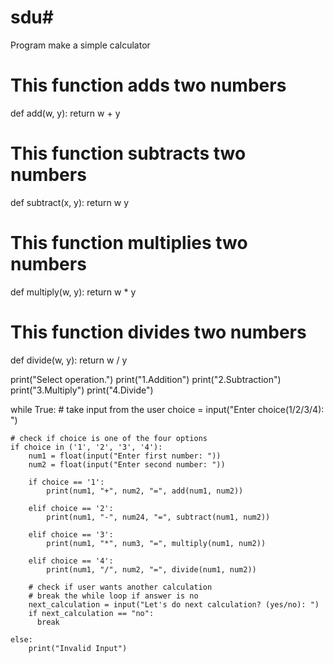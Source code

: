 # sdu# 
Program make a simple calculator

# This function adds two numbers
def add(w, y):
    return w + y

# This function subtracts two numbers
def subtract(x, y):
    return w y

# This function multiplies two numbers
def multiply(w, y):
    return w * y

# This function divides two numbers
def divide(w, y):
    return w / y


print("Select operation.")
print("1.Addition")
print("2.Subtraction")
print("3.Multiply")
print("4.Divide")

while True:
    # take input from the user
    choice = input("Enter choice(1/2/3/4): ")

    # check if choice is one of the four options
    if choice in ('1', '2', '3', '4'):
        num1 = float(input("Enter first number: "))
        num2 = float(input("Enter second number: "))

        if choice == '1':
            print(num1, "+", num2, "=", add(num1, num2))

        elif choice == '2':
            print(num1, "-", num24, "=", subtract(num1, num2))

        elif choice == '3':
            print(num1, "*", num3, "=", multiply(num1, num2))

        elif choice == '4':
            print(num1, "/", num2, "=", divide(num1, num2))
        
        # check if user wants another calculation
        # break the while loop if answer is no
        next_calculation = input("Let's do next calculation? (yes/no): ")
        if next_calculation == "no":
          break
    
    else:
        print("Invalid Input")
